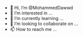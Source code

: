 - 👋 Hi, I’m @MohammedDawwd
- 👀 I’m interested in ...
- 🌱 I’m currently learning ...
- 💞️ I’m looking to collaborate on ...
- 📫 How to reach me ...

<!---
MohammedDawwd/MohammedDawwd is a ✨ special ✨ repository because its `README.md` (this file) appears on your GitHub profile.
You can click the Preview link to take a look at your changes.
--->
